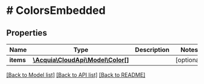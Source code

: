 # # ColorsEmbedded

## Properties

Name | Type | Description | Notes
------------ | ------------- | ------------- | -------------
**items** | [**\Acquia\CloudApi\Model\Color[]**](Color.md) |  | [optional]

[[Back to Model list]](../../README.md#models) [[Back to API list]](../../README.md#endpoints) [[Back to README]](../../README.md)
